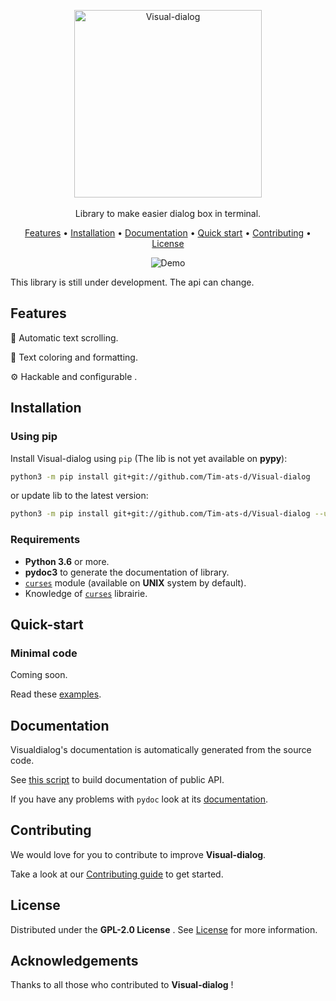 <p align="center">
    <img width="300" src="https://user-images.githubusercontent.com/59396366/100594532-188c6900-32fa-11eb-8372-4796f53b122f.png" alt="Visual-dialog">
    <br><br>
    Library to make easier dialog box in terminal.
</p>

<p align="center">
  <a href="#features">Features</a> •
  <a href="#installation">Installation</a> •
  <a href="#documentation">Documentation</a> •
  <a href="#quick-start">Quick start</a> •
  <a href="#contributing">Contributing</a> •
  <a href="#license">License</a>
</p>

<div align="center">
  <img src="https://user-images.githubusercontent.com/59396366/100640592-e3523c00-3336-11eb-8793-19a0543be8d0.gif" alt="Demo">
</div>

This library is still under development.
The api can change.

## Features

📃 Automatic text scrolling.

🔖 Text coloring and formatting.

⚙️ Hackable and configurable .


## Installation

### Using pip

Install Visual-dialog using `pip` (The lib is not yet available on **pypy**):

```bash
python3 -m pip install git+git://github.com/Tim-ats-d/Visual-dialog
```
or update lib to the latest version:

```bash
python3 -m pip install git+git://github.com/Tim-ats-d/Visual-dialog --upgrade
```

### Requirements
* **Python 3.6** or more.
* **pydoc3** to generate the documentation of library.
* [`curses`](https://docs.python.org/3/library/curses.html) module (available on **UNIX** system by default).
* Knowledge of [`curses`](https://docs.python.org/3/library/curses.html) librairie.

## Quick-start

### Minimal code

Coming soon.

Read these [examples](doc/examples/).


## Documentation

Visualdialog's documentation is automatically generated from the source code.

See [this script](doc/generate-documentation.sh) to build documentation of public API.

If you have any problems with `pydoc` look at its [documentation](https://docs.python.org/3/library/pydoc.html).


## Contributing

We would love for you to contribute to improve **Visual-dialog**.

Take a look at our [Contributing guide](CONTRIBUTING.md) to get started.


## License

Distributed under the **GPL-2.0 License** . See [License](LICENSE) for more information.


## Acknowledgements

Thanks to all those who contributed to **Visual-dialog** !
